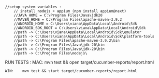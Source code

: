     //setup system variables :
        // install nodejs + appium (npm install appium@next)
        //JAVA_HOME = C:\Program Files\Java\jdk20
        //MAVEN_HOME = C:\Program Files\apache-maven-3.9.2
        //ANDROID_HOME = C:\Users\viana\AppData\Local\Android\Sdk
        //ANDROID_SDK_ROOT = C:\Users\viana\AppData\Local\Android\Sdk
        //path -> C:\Users\viana\AppData\Local\Android\Sdk\emulator
        //path -> C:\Users\viana\AppData\Local\Android\Sdk\platform-tools
        //path -> C:\Program Files\apache-maven-3.9.2\bin
        //path -> C:\Program Files\Java\jdk-20\bin
        //path -> C:\Program Files\Java\jdk-20\bin
        //path -> C:\Program Files\nodejs\








RUN TESTS :
    MAC:    mvn test && open target/cucumber-reports/report.html

    WIN:    mvn test && start target/cucumber-reports/report.html